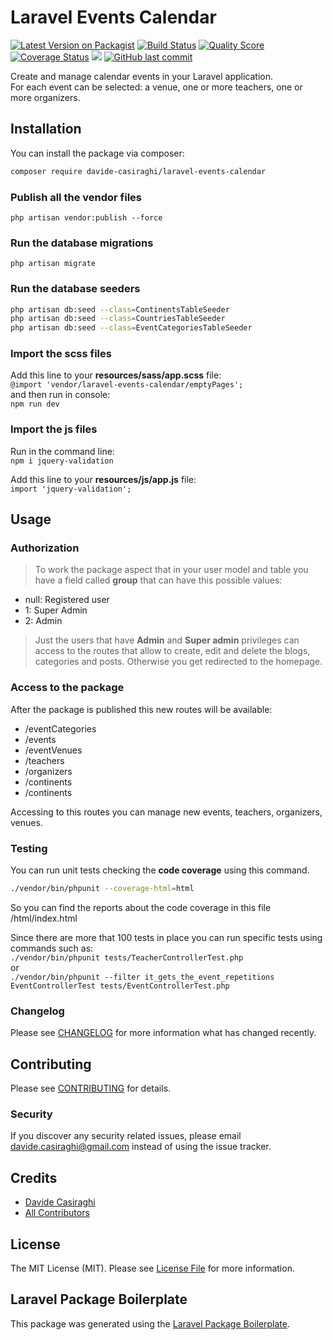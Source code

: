 # Laravel Events Calendar

[![Latest Version on Packagist](https://img.shields.io/packagist/v/davide-casiraghi/laravel-events-calendar.svg?style=flat-square)](https://packagist.org/packages/davide-casiraghi/laravel-events-calendar)
[![Build Status](https://img.shields.io/travis/davide-casiraghi/laravel-events-calendar/master.svg?style=flat-square)](https://travis-ci.org/davide-casiraghi/laravel-events-calendar)
[![Quality Score](https://img.shields.io/scrutinizer/g/davide-casiraghi/laravel-events-calendar.svg?style=flat-square)](https://scrutinizer-ci.com/g/davide-casiraghi/laravel-events-calendar)
[![Coverage Status](https://scrutinizer-ci.com/g/davide-casiraghi/laravel-events-calendar/badges/coverage.png?b=master)](https://scrutinizer-ci.com/g/davide-casiraghi/laravel-events-calendar/)
<a href="https://codeclimate.com/github/davide-casiraghi/laravel-events-calendar/maintainability"><img src="https://api.codeclimate.com/v1/badges/f97a74037f25f1c29088/maintainability" /></a>
[![GitHub last commit](https://img.shields.io/github/last-commit/davide-casiraghi/laravel-events-calendar.svg)](https://github.com/davide-casiraghi/laravel-events-calendar) 


Create and manage calendar events in your Laravel application.  
For each event can be selected: a venue, one or more teachers, one or more organizers.

## Installation

You can install the package via composer:

```bash
composer require davide-casiraghi/laravel-events-calendar
```

### Publish all the vendor files
```php artisan vendor:publish --force```

### Run the database migrations
```php artisan migrate```

### Run the database seeders
```bash
php artisan db:seed --class=ContinentsTableSeeder
php artisan db:seed --class=CountriesTableSeeder
php artisan db:seed --class=EventCategoriesTableSeeder
```

### Import the scss files
Add this line to your **resources/sass/app.scss** file:  
```@import 'vendor/laravel-events-calendar/emptyPages';```   
and then run in console:  
```npm run dev```  

### Import the js files
Run in the command line:   
```npm i jquery-validation```   

Add this line to your **resources/js/app.js** file:  
```import 'jquery-validation';```


## Usage

### Authorization
> To work the package aspect that in your user model and table you have a field called **group** that can have this possible values:
- null: Registered user 
- 1: Super Admin
- 2: Admin

> Just the users that have **Admin** and **Super admin** privileges can access to the routes that allow to create, edit and delete the blogs, categories and posts. Otherwise you get redirected to the homepage.

### Access to the package
After the package is published this new routes will be available:
- /eventCategories
- /events
- /eventVenues
- /teachers
- /organizers
- /continents
- /continents

Accessing to this routes you can manage new events, teachers, organizers, venues.


### Testing
You can run unit tests checking the **code coverage** using this command.   
``` bash
./vendor/bin/phpunit --coverage-html=html   
```
So you can find the reports about the code coverage in this file /html/index.html  

Since there are more that 100 tests in place you can run specific tests using commands such as:  
``` ./vendor/bin/phpunit tests/TeacherControllerTest.php ```  
or  
``` ./vendor/bin/phpunit --filter it_gets_the_event_repetitions EventControllerTest tests/EventControllerTest.php ```  

### Changelog

Please see [CHANGELOG](CHANGELOG.md) for more information what has changed recently.

## Contributing

Please see [CONTRIBUTING](CONTRIBUTING.md) for details.

### Security

If you discover any security related issues, please email davide.casiraghi@gmail.com instead of using the issue tracker.

## Credits

- [Davide Casiraghi](https://github.com/davide-casiraghi)
- [All Contributors](../../contributors)

## License

The MIT License (MIT). Please see [License File](LICENSE.md) for more information.

## Laravel Package Boilerplate

This package was generated using the [Laravel Package Boilerplate](https://laravelpackageboilerplate.com).
